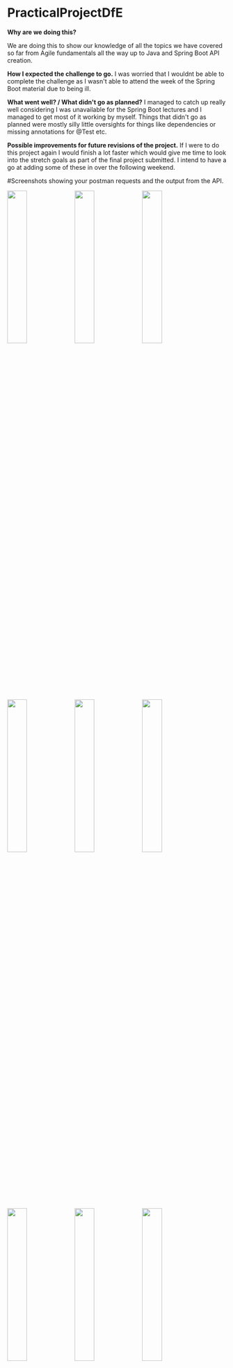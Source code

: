 # PracticalProjectDfE

**Why are we doing this?**

We are doing this to show our knowledge of all the topics we have covered so far from Agile fundamentals all the way up to Java and Spring Boot API creation.

**How I expected the challenge to go.**
I was worried that I wouldnt be able to complete the challenge as I wasn't able to attend the week of the Spring Boot material due to being ill.

**What went well? / What didn't go as planned?**
I managed to catch up really well considering I was unavailable for the Spring Boot lectures and I managed to get most of it working by myself.
Things that didn't go as planned were mostly silly little oversights for things like dependencies or missing annotations for @Test etc.

**Possible improvements for future revisions of the project.**
If I were to do this project again I would finish a lot faster which would give me time to look into the stretch goals as part of the final project submitted.
I intend to have a go at adding some of these in over the following weekend.

#Screenshots showing your postman requests and the output from the API.


<img src="https://user-images.githubusercontent.com/89149321/136569250-1f521348-abcb-474e-8aaa-8500193e2184.png" width="30%"></img> <img src="https://user-images.githubusercontent.com/89149321/136569252-85e4109e-8116-43ad-8451-5c100a3a3e8b.png" width="30%"></img> <img src="https://user-images.githubusercontent.com/89149321/136569253-4627332a-63c6-42b4-9cce-137ab0f2576c.png" width="30%"></img> <img src="https://user-images.githubusercontent.com/89149321/136569256-6ae181f6-9421-411b-aa28-b76cbd879263.png" width="30%"></img> <img src="https://user-images.githubusercontent.com/89149321/136569260-4082a456-06ee-4df5-9ebd-c2fdce4352d3.png" width="30%"></img> <img src="https://user-images.githubusercontent.com/89149321/136569262-9e3e5597-1849-4001-940f-40c8b73ee107.png" width="30%"></img> <img src="https://user-images.githubusercontent.com/89149321/136569263-2c7a02a5-25e6-4a11-9502-a791b52c8b56.png" width="30%"></img> <img src="https://user-images.githubusercontent.com/89149321/136569290-6212ae0a-9962-4f6a-90eb-e551c3161dbf.png" width="30%"></img> <img src="https://user-images.githubusercontent.com/89149321/136569292-ad449441-ab76-47f0-a67f-e84276b17e35.png" width="30%"></img> <img src="https://user-images.githubusercontent.com/89149321/136569294-fcadce75-9f65-4839-be98-b49d7987508d.png" width="30%"></img> <img src="https://user-images.githubusercontent.com/89149321/136569296-221e4818-6532-41ec-a679-bf1f313703b7.png" width="30%"></img> 
